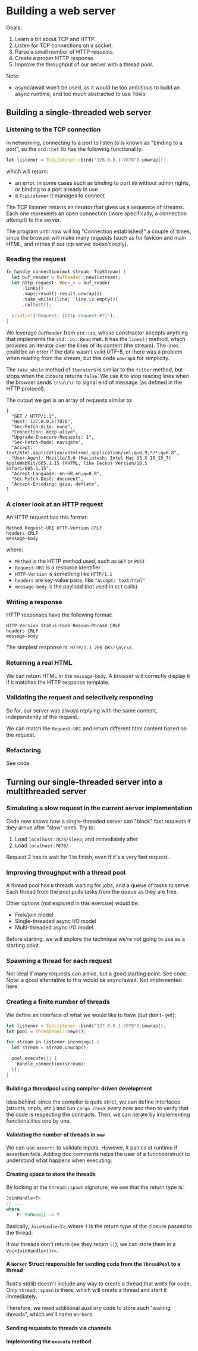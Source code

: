 # Building a web server

Goals:
1. Learn a bit about TCP and HTTP.
2. Listen for TCP connections on a socket.
3. Parse a small number of HTTP requests.
4. Create a proper HTTP response.
5. Improve the throughput of our server with a thread pool.

Note:
- async/await won't be used, as it would be too ambitious to build an async runtime, and too much abstracted to use Tokio

## Building a single-threaded web server

### Listening to the TCP connection

In networking, connecting to a port to listen to is known as "binding to a port", so the `std::net` lib has the following functionality:
```rust
let listener = TcpListener::bind("128.0.0.1:7878").unwrap();
```
which will return:
- an error, in some cases such as binding to port `80` without admin rights, or binding to a port already in use
- a `TcpListener` it manages to connect

The TCP listener returns an iterator that gives us a sequence of streams. Each one represents an open connection (more specifically, a connection *attempt*) to the server.

The program until now will log "Connection established!" a couple of times, since the browser will make many requests (such as for favicon and main HTML, and retries if our tcp server doesn't reply).

### Reading the request

```rust
fn handle_connection(mut stream: TcpStream) {
  let buf_reader = BufReader::new(&stream);
  let http_request: Vec<_> = buf_reader
      .lines()
      .map(|result| result.unwrap())
      .take_while(|line| !line.is_empty())
      .collect();

  println!("Request: {http_request:#?}");
}
```

We leverage `BufReader` from `std::io`, whose constructor accepts anything that implements the `std::io::Read` trait. It has the `lines()` method, which provides an iterator over the lines of its content (the stream). The lines could be an error if the data wasn't valid UTF-8, or there was a problem when reading from the stream, but this code `unwrap`s for simplicity.

The `take_while` method of `Iterator`s is similar to the `filter` method, but stops when the closure returns `false`. We use it to stop reading lines when the browser sends `\r\n\r\n` to signal end of message (as defined in the HTTP protocol).

The output we get is an array of requests similar to:
```
[
  "GET / HTTP/1.1",
  "Host: 127.0.0.1:7878",
  "Sec-Fetch-Site: none",
  "Connection: keep-alive",
  "Upgrade-Insecure-Requests: 1",
  "Sec-Fetch-Mode: navigate",
  "Accept: text/html,application/xhtml+xml,application/xml;q=0.9,*/*;q=0.8",
  "User-Agent: Mozilla/5.0 (Macintosh; Intel Mac OS X 10_15_7) AppleWebKit/605.1.15 (KHTML, like Gecko) Version/18.5 Safari/605.1.15",
  "Accept-Language: en-GB,en;q=0.9",
  "Sec-Fetch-Dest: document",
  "Accept-Encoding: gzip, deflate",
]
```

### A closer look at an HTTP request

An HTTP request has this format:
```
Method Request-URI HTTP-Version CRLF
headers CRLF
message-body
```

where:
- `Method` is the HTTP method used, such as `GET` or `POST`
- `Request-URI` is a resource identifier
- `HTTP-Version` is something like `HTTP/1.1`
- `headers` are key-value pairs, like `"Accept: text/html"`
- `message-body` is the payload (not used in `GET` calls)

### Writing a response

HTTP responses have the following format:
```
HTTP-Version Status-Code Reason-Phrase CRLF
headers CRLF
message-body
```

The simplest response is: `HTTP/1.1 200 OK\r\n\r\n`.

### Returning a real HTML

We can return HTML in the `message-body`. A browser will correctly display it if it matches the HTTP response template.

### Validating the request and selectively responding

So far, our server was always replying with the same content, independently of the request.

We can match the `Request-URI` and return different html content based on the request.

### Refactoring

See code.

## Turning our single-threaded server into a multithreaded server

### Simulating a slow request in the current server implementation

Code now shows how a single-threaded server can "block" fast requests if they arrive after "slow" ones. Try to:
1. Load `localhost:7878/sleep`, and immediately after
2. Load `localhost:7878/`

Request 2 has to wait for 1 to finish, even if it's a very fast request.

### Improving throughput with a thread pool

A thread pool has `N` threads waiting for jobs, and a queue of tasks to serve. Each thread from the pool pulls tasks from the queue as they are free.

Other options (not explored in this exercise) would be:
- Fork/join model
- Single-threaded async I/O model
- Multi-threaded async I/O model

Before starting, we will explore the technique we're not going to use as a starting point.

### Spawning a thread for each request

Not ideal if many requests can arrive, but a good starting point. See code.
Note: a good alternative to this would be async/await. Not implemented here.

### Creating a finite number of threads

We define an interface of what we would like to have (but don't- yet):
```rust
let listener = TcpListener::bind("127.0.0.1:7878").unwrap();
let pool = ThreadPool::new(4);

for stream in listener.incoming() {
  let stream = stream.unwrap();

  pool.execute(|| {
    handle_connection(stream);
  });
}
```

#### Building a threadpool using compiler-driven development

Idea behind: since the compiler is quite strict, we can define interfaces (structs, impls, etc.) and run `cargo check` every now and then to verify that the code is respecting the contracts.
Then, we can iterate by implementing functionalities one by one.

#### Validating the number of threads in `new`

We can use `assert!` to validate inputs. However, it panics at runtime if assertion fails. Adding doc comments helps the user of a function/struct to understand what happens when executing.

#### Creating space to store the threads

By looking at the `thread::spawn` signature, we see that the return type is:
```rust
JoinHandle<T>
// ...
where
    F: FnOnce() -> T
```
Basically, `JoinHandle<T>`, where `T` is the return type of the closure passed to the thread.

If our threads don't return (<=> they return `()`), we can store them in a `Vec<JoinHandle<()>>`.

#### A `Worker` Struct responsible for sending code from the `ThreadPool` to a thread

Rust's stdlib doesn't include any way to create a thread that *waits* for code. Only `thread::spawn` is there, which will create a thread and start it immediately.

Therefore, we need additional auxiliary code to store such "waiting threads", which we'll name `Worker`s.

#### Sending requests to threads via channels

#### Implementing the `execute` method

